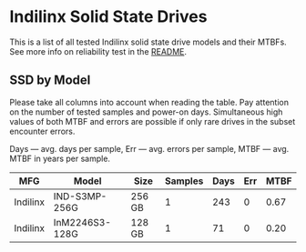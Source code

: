 Indilinx Solid State Drives
===========================

This is a list of all tested Indilinx solid state drive models and their MTBFs. See
more info on reliability test in the [README](https://github.com/bsdhw/SMART).

SSD by Model
------------

Please take all columns into account when reading the table. Pay attention on the
number of tested samples and power-on days. Simultaneous high values of both MTBF
and errors are possible if only rare drives in the subset encounter errors.

Days — avg. days per sample,
Err  — avg. errors per sample,
MTBF — avg. MTBF in years per sample.

| MFG       | Model              | Size   | Samples | Days  | Err   | MTBF |
|-----------|--------------------|--------|---------|-------|-------|------|
| Indilinx  | IND-S3MP-256G      | 256 GB | 1       | 243   | 0     | 0.67   |
| Indilinx  | InM2246S3-128G     | 128 GB | 1       | 71    | 0     | 0.20   |
